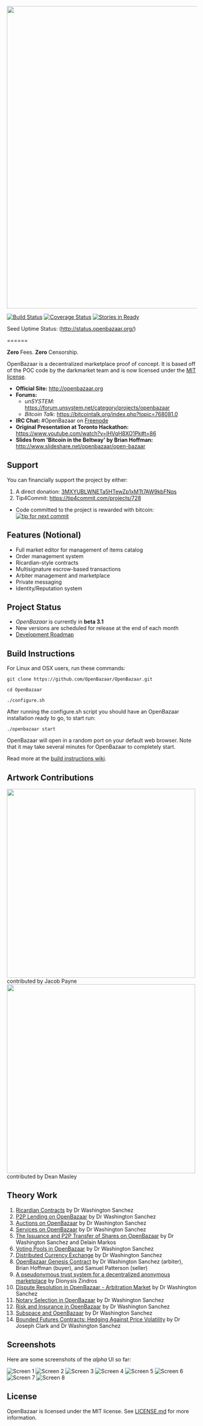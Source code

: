 <a href="http://openbazaar.org"><img src="http://s27.postimg.org/5i0igk0v7/Open_Bazaar_Logo.png" width="800px"/></a>

[![Build Status](https://travis-ci.org/OpenBazaar/OpenBazaar.svg?branch=master)](https://travis-ci.org/OpenBazaar/OpenBazaar)
[![Coverage Status](https://coveralls.io/repos/OpenBazaar/OpenBazaar/badge.png)](https://coveralls.io/r/OpenBazaar/OpenBazaar)
[![Stories in Ready](https://badge.waffle.io/OpenBazaar/OpenBazaar.svg?label=ready&title=Ready)](http://waffle.io/OpenBazaar/OpenBazaar)

Seed Uptime Status: (http://status.openbazaar.org/)

======

**Zero** Fees. **Zero** Censorship.

OpenBazaar is a decentralized marketplace proof of concept. It is based off of the POC code by the darkmarket team and is now licensed under the [MIT license](http://opensource.org/licenses/MIT).

- **Official Site:** http://openbazaar.org
- **Forums:**
  - *unSYSTEM*: https://forum.unsystem.net/category/projects/openbazaar
  - *Bitcoin Talk*: https://bitcointalk.org/index.php?topic=768081.0
- **IRC Chat:** #OpenBazaar on [Freenode](http://webchat.freenode.net/)
- **Original Presentation at Toronto Hackathon:** https://www.youtube.com/watch?v=lHVqH8XO1Pk#t=86
- **Slides from 'Bitcoin in the Beltway' by Brian Hoffman:** http://www.slideshare.net/openbazaar/open-bazaar

## Support
You can financially support the project by either:

1. A direct donation: [3MXYUBLWNETa5HTewZp1xMTt7AW9kbFNqs](https://blockchain.info/address/3MXYUBLWNETa5HTewZp1xMTt7AW9kbFNqs)
2. Tip4Commit: https://tip4commit.com/projects/728
  - Code committed to the project is rewarded with bitcoin: [![tip for next commit](https://tip4commit.com/projects/728.svg)](https://tip4commit.com/github/OpenBazaar/OpenBazaar)

## Features (Notional)
- Full market editor for management of items catalog
- Order management system
- Ricardian-style contracts
- Multisignature escrow-based transactions
- Arbiter management and marketplace
- Private messaging
- Identity/Reputation system

## Project Status
- *OpenBazaar* is currently in **beta 3.1**
- New versions are scheduled for release at the end of each month
- [Development Roadmap](https://github.com/OpenBazaar/OpenBazaar/wiki/Development-Roadmap)

## Build Instructions

For Linux and OSX users, run these commands:

```
git clone https://github.com/OpenBazaar/OpenBazaar.git

cd OpenBazaar

./configure.sh
```

After running the configure.sh script you should have an OpenBazaar installation ready to go, to start run: 
```
./openbazaar start
```
OpenBazaar will open in a random port on your default web browser. Note that it may take several minutes for OpenBazaar to completely start.

Read more at the [build instructions wiki](https://github.com/OpenBazaar/OpenBazaar/wiki/Build-Instructions).

## Artwork Contributions
<img src="https://blog.openbazaar.org/wp-content/uploads/2014/07/logo.png" width="500px"/>  
contributed by Jacob Payne  
<img src="http://i.imgur.com/WwPUXGS.png" width="500px"/>  
contributed by Dean Masley

## Theory Work
1. [Ricardian Contracts](https://gist.github.com/drwasho/a5380544c170bdbbbad8) by Dr Washington Sanchez
2. [P2P Lending on OpenBazaar](https://gist.github.com/drwasho/2c40b91e169f55988618) by Dr Washington Sanchez
3. [Auctions on OpenBazaar](https://gist.github.com/drwasho/d923d2d37f544ea22e6f) by Dr Washington Sanchez
4. [Services on OpenBazaar](https://gist.github.com/drwasho/632d126a4189467c1280) by Dr Washington Sanchez
5. [The Issuance and P2P Transfer of Shares on OpenBazaar](https://gist.github.com/drwasho/3670bb1c59e620fffb24) by Dr Washington Sanchez and Delain Markos
6. [Voting Pools in OpenBazaar](https://gist.github.com/drwasho/c04f16fcc7be9a666e90) by Dr Washington Sanchez
7. [Distributed Currency Exchange](https://gist.github.com/drwasho/aa6ab79e92f2a876073e) by Dr Washington Sanchez
8. [OpenBazaar Genesis Contract](https://gist.github.com/drwasho/76e1161db1e5b860598a) by Dr Washington Sanchez (arbiter), Brian Hoffman (buyer), and Samuel Patterson (seller)
9. [A pseudonymous trust system for a decentralized anonymous marketplace](https://gist.github.com/dionyziz/e3b296861175e0ebea4b) by Dionysis Zindros
10. [Dispute Resolution in OpenBazaar - Arbitration Market](https://gist.github.com/drwasho/405d51bd1b1a32e38145) by Dr Washington Sanchez
11. [Notary Selection in OpenBazaar](https://gist.github.com/drwasho/a0225f5455e508095ac2) by Dr Washington Sanchez
12. [Risk and Insurance in OpenBazaar](https://gist.github.com/drwasho/9759924342859872851e) by Dr Washington Sanchez
13. [Subspace and OpenBazaar](https://gist.github.com/drwasho/8daf0e95d42ab2266e6b) by Dr Washington Sanchez
14. [Bounded Futures Contracts: Hedging Against Price Volatility](https://gist.github.com/drwasho/04dbaf19da4f4a8ae512) by Dr Joseph Clark and Dr Washington Sanchez

## Screenshots
Here are some screenshots of the *alpha* UI so far:

![Screen 1](http://s30.postimg.org/6kmmyhs01/Screen_1.png)
![Screen 2](http://s30.postimg.org/mf1j8dgqp/Screen_2.png)
![Screen 3](http://s30.postimg.org/k2tjas45d/Screen_3.png)
![Screen 4](http://s30.postimg.org/94i9slfk1/Screen_4.png)
![Screen 5](http://s30.postimg.org/fr4xlrx8h/Screen_5.png)
![Screen 6](http://s30.postimg.org/40r04e4g1/Screen_6.png)
![Screen 7](http://s30.postimg.org/fkr8ioo3l/Screen_7.png)
![Screen 8](http://s30.postimg.org/fw8ovg4jl/Screen_8.png)

## License

OpenBazaar is licensed under the MIT license. See [LICENSE.md](LICENSE.md) for more information.
